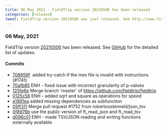 ```yaml
---
title: 06 May 2021 - FieldTrip version 20210506 has been released
categories: [release]
tweet: FieldTrip version 20210506 was just released. See http://www.fieldtriptoolbox.org/#06-may-2021
---
```


### 06 May, 2021

FieldTrip version [20210506](http://github.com/fieldtrip/fieldtrip/releases/tag/20210506) has been released.
See [GitHub](https://github.com/fieldtrip/fieldtrip/compare/20210505...20210506) for the detailed list of updates.

#### Commits

- [708959f](http://github.com/fieldtrip/fieldtrip/commit/708959f)  added try-catch if the mex file is invalid with instructions (#1741)
- [70afb85](http://github.com/fieldtrip/fieldtrip/commit/70afb85) ENH - fixed issue with incorrect granularity of p-values
- [125fe6e](http://github.com/fieldtrip/fieldtrip/commit/125fe6e) Merge branch 'master' of https://github.com/fieldtrip/fieldtrip
- [0125c56](http://github.com/fieldtrip/fieldtrip/commit/0125c56) ENH - added sqrt and square as operations for speed
- [e1891ea](http://github.com/fieldtrip/fieldtrip/commit/e1891ea) added missing dependencies as subfunction
- [05ff311](http://github.com/fieldtrip/fieldtrip/commit/05ff311) Merge pull request #1752 from robertoostenveld/json_tsv
- [0f8976b](http://github.com/fieldtrip/fieldtrip/commit/0f8976b) use the public version of ft_read_json and ft_read_tsv
- [d096c01](http://github.com/fieldtrip/fieldtrip/commit/d096c01) ENH - made TSV/JSON reading and writing functions externally available
